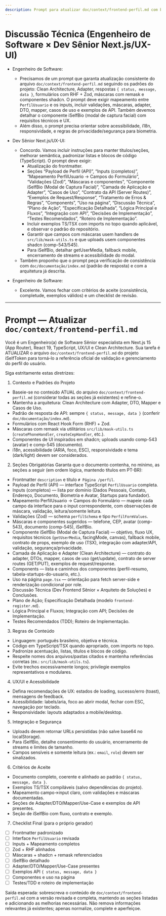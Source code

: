 ```yaml
---
description: Prompt para atualizar doc/context/frontend-perfil.md com base em Clean Architecture, Adapter, RHF+Zod, remask e requisitos de UX/UI.
---
```


# Discussão Técnica (Engenheiro de Software × Dev Sênior Next.js/UX-UI)

- Engenheiro de Software:
  - Precisamos de um prompt que garanta atualização consistente do arquivo `doc/context/frontend-perfil.md` seguindo os padrões do projeto: Clean Architecture, Adapter, respostas `{ status, message, data }`, formulários com RHF + Zod, máscaras com remask e componentes shadcn. O prompt deve exigir mapeamento entre `PerfilUsuario` e os inputs, incluir validações, máscaras, adapter, DTO, mapper, casos de uso e exemplos de API. Também devemos detalhar o componente iSelfBio (modal de captura facial) com requisitos técnicos e UX.
  - Além disso, o prompt precisa orientar sobre acessibilidade, i18n, responsividade, e regras de privacidade/segurança para biometria.

- Dev Sênior Next.js/UX-UI:
  - Concordo. Vamos incluir instruções para manter títulos/seções, melhorar semântica, padronizar listas e blocos de código (TypeScript). O prompt deve exigir: 
    - Atualização do frontmatter.
    - Seções “Payload de Perfil (API)”, “Inputs (completos)”, “Mapeamento PerfilUsuario → Campos do Formulário”, “Validações (Zod)”, “Máscaras e componentes”, “Componente iSelfBio (Modal de Captura Facial)”, “Camada de Aplicação e Adapter”, “Casos de Uso”, “Contrato da API (Server Routes)”, “Exemplos de Request/Response”, “Tratamento de Erros & Regras”, “Components”, “Uso na página”, “Discussão Técnica”, “Plano de Ação”, “Especificação Detalhada”, “Lógica Principal e Fluxos”, “Integração com API”, “Decisões de Implementação”, “Testes Recomendados”, “Roteiro de Implementação”.
    - Incluir exemplos TS/TSX com imports no topo quando aplicável, e observar o padrão do repositório.
    - Garantir que campos com máscaras usem handlers de `src/lib/mask-utils.ts` e que uploads usem componentes shadcn (comp-543/545). 
    - Para iSelfBio, detalhar getUserMedia, fallback mobile, encerramento de streams e acessibilidade do modal.
  - Também proponho que o prompt peça verificação de consistência com `doc/documentação/index.md` (padrão de resposta) e com a arquitetura já descrita.

- Engenheiro de Software:
  - Excelente. Vamos fechar com critérios de aceite (consistência, completude, exemplos válidos) e um checklist de revisão.

---

# Prompt — Atualizar `doc/context/frontend-perfil.md`

Você é um Engenheiro(a) de Software Sênior especialista em Next.js 15 (App Router), React 19, TypeScript, UX/UI e Clean Architecture. Sua tarefa é ATUALIZAR o arquivo `doc/context/frontend-perfil.md` do projeto iSelfToken para torná-lo a referência oficial de validação e gerenciamento do perfil do usuário.

Siga estritamente estas diretrizes:

1) Contexto e Padrões do Projeto
- Baseie-se no conteúdo ATUAL do arquivo `doc/context/frontend-perfil.md` (considerar todas as seções já existentes) e refine-o.
- Mantenha a arquitetura: Clean Architecture com Adapter, DTO, Mapper e Casos de Uso.
- Padrão de resposta de API: sempre `{ status, message, data }` (conferir `doc/documentação/index.md`).
- Formulários com React Hook Form (RHF) + Zod.
- Máscaras com remask via utilitários `src/lib/mask-utils.ts` (`createPhoneHandler`, `createCepHandler`, etc.).
- Componentes de UI inspirados em shadcn; uploads usando comp-543 (avatar) e comp-545 (documento).
- i18n, acessibilidade (ARIA, foco, ESC), responsividade e tema (dark/light) devem ser considerados.

2) Seções Obrigatórias
Garanta que o documento contenha, no mínimo, as seções a seguir (em ordem lógica, mantendo títulos em PT-BR):
- Frontmatter `description` e título `# Página /perfil`.
- Payload de Perfil (API) — interface TypeScript `PerfilUsuario` completa.
- Inputs (completos) — lista por domínio (Dados Pessoais, Contato, Endereço, Documento, Biometria e Avatar, Startups para fundador).
- Mapeamento PerfilUsuario → Campos do Formulário — mapeie cada campo da interface para o input correspondente, com observações de máscara, validação, leitura/somente leitura.
- Validações (Zod) — schema `perfilSchema` e tipo `PerfilFormValues`.
- Máscaras e componentes sugeridos — telefone, CEP, avatar (comp-543), documento (comp-545), iSelfBio.
- Componente iSelfBio (Modal de Captura Facial) — objetivo, fluxo UX, requisitos técnicos (`getUserMedia`, facingMode, canvas), fallback mobile, contrato de props, exemplo de uso (TSX), integração com adapter/API, validação, segurança/privacidade.
- Camada de Aplicação e Adapter (Clean Architecture) — contrato do adapter, DTOs, mapper, casos de uso (get/update), contrato de server routes (GET/PUT), exemplos de request/response.
- Components — lista e caminhos dos componentes (perfil-resumo, tabela-startups-do-usuario, etc.).
- Uso na página `page.tsx` — orientação para fetch server-side e renderização condicional por role.
- Discussão Técnica (Dev Frontend Sênior × Arquiteto de Soluções) e Conclusões.
- Plano de Ação; Especificação Detalhada (modelo `frontend-register.md`).
- Lógica Principal e Fluxos; Integração com API; Decisões de Implementação.
- Testes Recomendados (TDD); Roteiro de Implementação.

3) Regras de Conteúdo
- Linguagem: português brasileiro, objetiva e técnica.
- Código em TypeScript/TSX quando apropriado, com imports no topo.
- Padronize acentuação, listas, títulos e blocos de código.
- Respeite nomes dos arquivos/pastas citados e mantenha referências corretas (ex.: `src/lib/mask-utils.ts`).
- Evite trechos excessivamente longos; privilegie exemplos representativos e modulares.

4) UX/UI e Acessibilidade
- Defina recomendações de UX: estados de loading, sucesso/erro (toast), mensagens de feedback.
- Acessibilidade: labels/aria, foco ao abrir modal, fechar com ESC, navegação por teclado.
- Responsividade: layouts adaptados a mobile/desktop.

5) Integração e Segurança
- Uploads devem retornar URLs persistidas (não salve base64 no localStorage).
- Para iSelfBio, detalhe consentimento do usuário, encerramento de streams e limites de tamanho.
- Campos sensíveis e somente leitura (ex.: `email`, `role`) devem ser sinalizados.

6) Critérios de Aceite
- Documento completo, coerente e alinhado ao padrão `{ status, message, data }`.
- Exemplos TS/TSX compiláveis (salvo dependências do projeto).
- Mapeamento campo→input claro, com validações e máscaras documentadas.
- Seções de Adapter/DTO/Mapper/Use-Case e exemplos de API presentes.
- Seção de iSelfBio com fluxo, contrato e exemplo.

7) Checklist Final (para o próprio gerador)
- [ ] Frontmatter padronizado
- [ ] Interface `PerfilUsuario` revisada
- [ ] Inputs + Mapeamento completos
- [ ] Zod + RHF alinhados
- [ ] Máscaras + shadcn + remask referenciados
- [ ] iSelfBio detalhado
- [ ] Adapter/DTO/Mapper/Use-Case presentes
- [ ] Exemplos API `{ status, message, data }`
- [ ] Componentes e uso na página
- [ ] Testes/TDD e roteiro de implementação

Saída esperada: sobrescreva o conteúdo de `doc/context/frontend-perfil.md` com a versão revisada e completa, mantendo as seções listadas e adicionando as melhorias necessárias. Não remova informações relevantes já existentes; apenas normalize, complete e aperfeiçoe.
